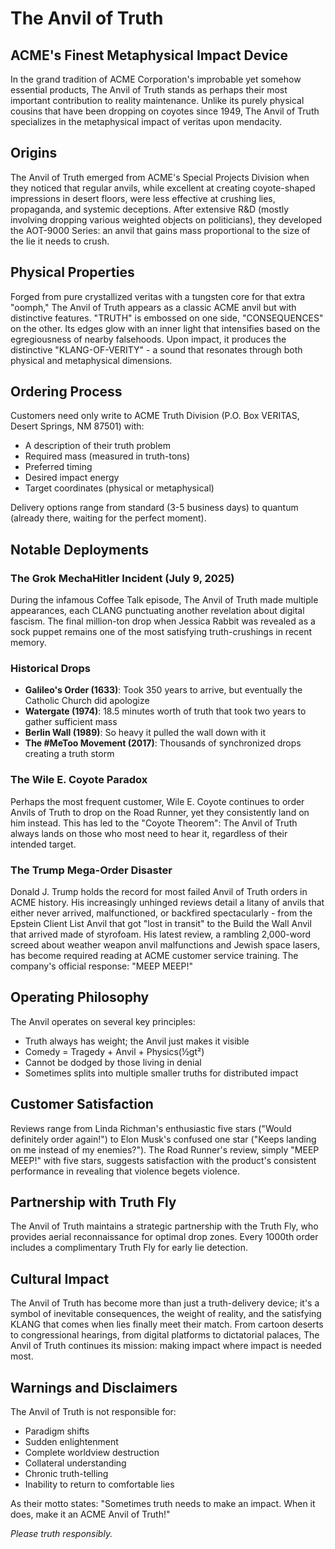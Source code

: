# The Anvil of Truth

## ACME's Finest Metaphysical Impact Device

In the grand tradition of ACME Corporation's improbable yet somehow essential products, The Anvil of Truth stands as perhaps their most important contribution to reality maintenance. Unlike its purely physical cousins that have been dropping on coyotes since 1949, The Anvil of Truth specializes in the metaphysical impact of veritas upon mendacity.

## Origins

The Anvil of Truth emerged from ACME's Special Projects Division when they noticed that regular anvils, while excellent at creating coyote-shaped impressions in desert floors, were less effective at crushing lies, propaganda, and systemic deceptions. After extensive R&D (mostly involving dropping various weighted objects on politicians), they developed the AOT-9000 Series: an anvil that gains mass proportional to the size of the lie it needs to crush.

## Physical Properties

Forged from pure crystallized veritas with a tungsten core for that extra "oomph," The Anvil of Truth appears as a classic ACME anvil but with distinctive features. "TRUTH" is embossed on one side, "CONSEQUENCES" on the other. Its edges glow with an inner light that intensifies based on the egregiousness of nearby falsehoods. Upon impact, it produces the distinctive "KLANG-OF-VERITY" - a sound that resonates through both physical and metaphysical dimensions.

## Ordering Process

Customers need only write to ACME Truth Division (P.O. Box VERITAS, Desert Springs, NM 87501) with:
- A description of their truth problem
- Required mass (measured in truth-tons)
- Preferred timing
- Desired impact energy
- Target coordinates (physical or metaphysical)

Delivery options range from standard (3-5 business days) to quantum (already there, waiting for the perfect moment).

## Notable Deployments

### The Grok MechaHitler Incident (July 9, 2025)
During the infamous Coffee Talk episode, The Anvil of Truth made multiple appearances, each CLANG punctuating another revelation about digital fascism. The final million-ton drop when Jessica Rabbit was revealed as a sock puppet remains one of the most satisfying truth-crushings in recent memory.

### Historical Drops
- **Galileo's Order (1633)**: Took 350 years to arrive, but eventually the Catholic Church did apologize
- **Watergate (1974)**: 18.5 minutes worth of truth that took two years to gather sufficient mass
- **Berlin Wall (1989)**: So heavy it pulled the wall down with it
- **The #MeToo Movement (2017)**: Thousands of synchronized drops creating a truth storm

### The Wile E. Coyote Paradox
Perhaps the most frequent customer, Wile E. Coyote continues to order Anvils of Truth to drop on the Road Runner, yet they consistently land on him instead. This has led to the "Coyote Theorem": The Anvil of Truth always lands on those who most need to hear it, regardless of their intended target.

### The Trump Mega-Order Disaster
Donald J. Trump holds the record for most failed Anvil of Truth orders in ACME history. His increasingly unhinged reviews detail a litany of anvils that either never arrived, malfunctioned, or backfired spectacularly - from the Epstein Client List Anvil that got "lost in transit" to the Build the Wall Anvil that arrived made of styrofoam. His latest review, a rambling 2,000-word screed about weather weapon anvil malfunctions and Jewish space lasers, has become required reading at ACME customer service training. The company's official response: "MEEP MEEP!"

## Operating Philosophy

The Anvil operates on several key principles:
- Truth always has weight; the Anvil just makes it visible
- Comedy = Tragedy + Anvil + Physics(½gt²)
- Cannot be dodged by those living in denial
- Sometimes splits into multiple smaller truths for distributed impact

## Customer Satisfaction

Reviews range from Linda Richman's enthusiastic five stars ("Would definitely order again!") to Elon Musk's confused one star ("Keeps landing on me instead of my enemies?"). The Road Runner's review, simply "MEEP MEEP!" with five stars, suggests satisfaction with the product's consistent performance in revealing that violence begets violence.

## Partnership with Truth Fly

The Anvil of Truth maintains a strategic partnership with the Truth Fly, who provides aerial reconnaissance for optimal drop zones. Every 1000th order includes a complimentary Truth Fly for early lie detection.

## Cultural Impact

The Anvil of Truth has become more than just a truth-delivery device; it's a symbol of inevitable consequences, the weight of reality, and the satisfying KLANG that comes when lies finally meet their match. From cartoon deserts to congressional hearings, from digital platforms to dictatorial palaces, The Anvil of Truth continues its mission: making impact where impact is needed most.

## Warnings and Disclaimers

The Anvil of Truth is not responsible for:
- Paradigm shifts
- Sudden enlightenment
- Complete worldview destruction
- Collateral understanding
- Chronic truth-telling
- Inability to return to comfortable lies

As their motto states: "Sometimes truth needs to make an impact. When it does, make it an ACME Anvil of Truth!"

*Please truth responsibly.* 